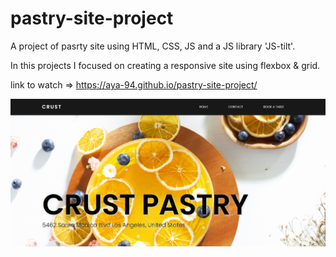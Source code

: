 # pastry-site-project

A project of pasrty site using HTML, CSS, JS and a JS library 'JS-tilt'.

In this projects I focused on creating a responsive site using flexbox & grid.

link to watch => https://aya-94.github.io/pastry-site-project/

![](./images/crust-image.png)
